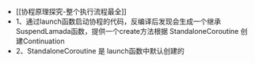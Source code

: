 - [[协程原理探究-整个执行流程最全]]
- 1、通过launch函数启动协程的代码，反编译后发现会生成一个继承SuspendLamada函数，提供一个create方法根据 StandaloneCoroutine  创建Continuation
- 2、StandaloneCoroutine 是 launch函数中默认创建的